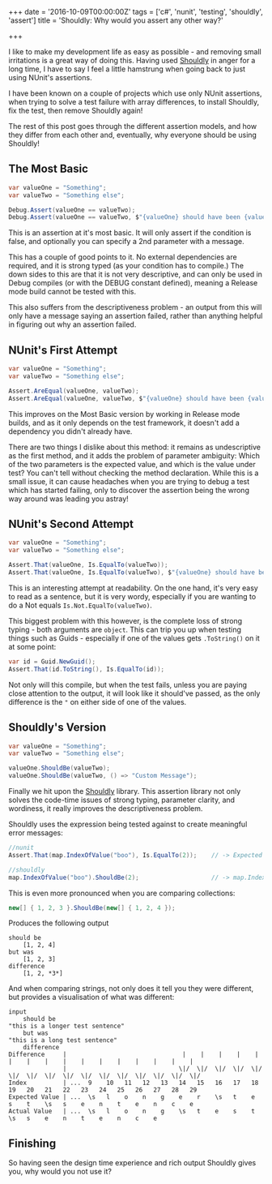 +++
date = '2016-10-09T00:00:00Z'
tags = ['c#', 'nunit', 'testing', 'shouldly', 'assert']
title = 'Shouldly: Why would you assert any other way?'

+++

I like to make my development life as easy as possible - and removing small irritations is a great way of doing this.  Having used [Shouldly](http://docs.shouldly-lib.net/v2.4.0/docs) in anger for a long time, I have to say I feel a little hamstrung when going back to just using NUnit's assertions.

I have been known on a couple of projects which use only NUnit assertions, when trying to solve a test failure with array differences, to install Shouldly, fix the test, then remove Shouldly again!

The rest of this post goes through the different assertion models, and how they differ from each other and, eventually, why everyone should be using Shouldly!


## The Most Basic

```csharp
var valueOne = "Something";
var valueTwo = "Something else";

Debug.Assert(valueOne == valueTwo);
Debug.Assert(valueOne == valueTwo, $"{valueOne} should have been {valueTwo}");
```

This is an assertion at it's most basic.  It will only assert if the condition is false, and optionally you can specify a 2nd parameter with a message.

This has a couple of good points to it. No external dependencies are required, and it is strong typed (as your condition has to compile.)  The down sides to this are that it is not very descriptive, and can only be used in Debug compiles (or with the DEBUG constant defined), meaning a Release mode build cannot be tested with this.

This also suffers from the descriptiveness problem - an output from this will only have a message saying an assertion failed, rather than anything helpful in figuring out why an assertion failed.

## NUnit's First Attempt
```csharp
var valueOne = "Something";
var valueTwo = "Something else";

Assert.AreEqual(valueOne, valueTwo);
Assert.AreEqual(valueOne, valueTwo, $"{valueOne} should have been {valueTwo}");
```
This improves on the Most Basic version by working in Release mode builds, and as it only depends on the test framework, it doesn't add a dependency you didn't already have.

There are two things I dislike about this method: it remains as undescriptive as the first method, and it adds the problem of parameter ambiguity:  Which of the two parameters is the expected value, and which is the value under test? You can't tell without checking the method declaration.  While this is a small issue, it can cause headaches when you are trying to debug a test which has started failing, only to discover the assertion being the wrong way around was leading you astray!


## NUnit's Second Attempt

```csharp
var valueOne = "Something";
var valueTwo = "Something else";

Assert.That(valueOne, Is.EqualTo(valueTwo));
Assert.That(valueOne, Is.EqualTo(valueTwo), $"{valueOne} should have been {valueTwo}");
```

This is an interesting attempt at readability.  On the one hand, it's very easy to read as a sentence, but it is very wordy, especially if you are wanting to do a Not equals `Is.Not.EqualTo(valueTwo)`.

This biggest problem with this however, is the complete loss of strong typing - both arguments are `object`.  This can trip you up when testing things such as Guids - especially if one of the values gets `.ToString()` on it at some point:

```csharp
var id = Guid.NewGuid();
Assert.That(id.ToString(), Is.EqualTo(id));
```

Not only will this compile, but when the test fails, unless you are paying close attention to the output, it will look like it should've passed, as the only difference is the `"` on either side of one of the values.


## Shouldly's Version

```csharp
var valueOne = "Something";
var valueTwo = "Something else";

valueOne.ShouldBe(valueTwo);
valueOne.ShouldBe(valueTwo, () => "Custom Message");
```

Finally we hit upon the [Shouldly](http://docs.shouldly-lib.net/v2.4.0/docs) library.  This assertion library not only solves the code-time issues of strong typing, parameter clarity, and wordiness, it really improves the descriptiveness problem.

Shouldly uses the expression being tested against to create meaningful error messages:

```csharp
//nunit
Assert.That(map.IndexOfValue("boo"), Is.EqualTo(2));    // -> Expected 2 but was 1

//shouldly
map.IndexOfValue("boo").ShouldBe(2);                    // -> map.IndexOfValue("boo") should be 2 but was 1
```

This is even more pronounced when you are comparing collections:

```csharp
new[] { 1, 2, 3 }.ShouldBe(new[] { 1, 2, 4 });
```

Produces the following output
```
should be
    [1, 2, 4]
but was
    [1, 2, 3]
difference
    [1, 2, *3*]
```

And when comparing strings, not only does it tell you they were different, but provides a visualisation of what was different:

```
input
    should be
"this is a longer test sentence"
    but was
"this is a long test sentence"
    difference
Difference     |                                |    |    |    |    |    |    |    |    |    |    |    |    |    |    |    |
               |                               \|/  \|/  \|/  \|/  \|/  \|/  \|/  \|/  \|/  \|/  \|/  \|/  \|/  \|/  \|/  \|/
Index          | ...  9    10   11   12   13   14   15   16   17   18   19   20   21   22   23   24   25   26   27   28   29
Expected Value | ...  \s   l    o    n    g    e    r    \s   t    e    s    t    \s   s    e    n    t    e    n    c    e
Actual Value   | ...  \s   l    o    n    g    \s   t    e    s    t    \s   s    e    n    t    e    n    c    e
```

## Finishing

So having seen the design time experience and rich output Shouldly gives you, why would you not use it?

